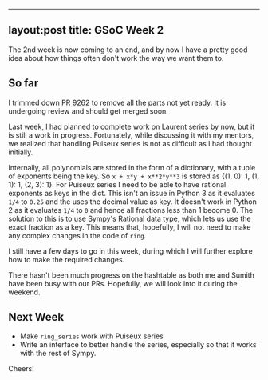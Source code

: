 ---
layout:post
title: GSoC Week 2
--

The 2nd week is now coming to an end, and by now I have a pretty good idea
about how things often don't work the way we want them to.

## So far

I trimmed down [PR 9262](https://github.com/sympy/sympy/pull/9262) to remove all
the parts not yet ready. It is undergoing review and should get merged soon.

Last week, I had planned to complete work on Laurent series by now, but it is still a work
in progress. Fortunately, while discussing it with my mentors, we realized that
handling Puiseux series is not as difficult as I had thought initially. 

Internally, all polynomials are stored in the form of a dictionary, with a tuple
of exponents being the key. So `x + x*y + x**2*y**3` is stored as
{(1, 0): 1, (1, 1): 1, (2, 3): 1}. For Puiseux series I need to be able to have
rational exponents as keys in the dict. This isn't an issue in Python 3 as it
evaluates `1/4` to `0.25` and the uses the decimal value as key. It doesn't work
in Python 2 as it evaluates `1/4` to `0` and hence all fractions less than 1
become 0. The solution to this is to use Sympy's Rational data type, which lets
us use the exact fraction as a key. This means that, hopefully, I will not need
to make any complex changes in the code of `ring`.

I still have a few days to go in this week, during which I will further explore
how to make the required changes.

There hasn't been much progress on the hashtable as both me and Sumith have been
busy with our PRs. Hopefully, we will look into it during the weekend.

## Next Week

* Make `ring_series` work with Puiseux series
* Write an interface to better handle the series, especially so that it
works with the rest of Sympy.

Cheers!
